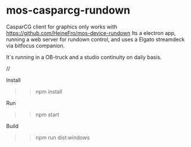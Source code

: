 # mos-casparcg-rundown

CasparCG client for graphics only works with https://github.com/HeineFro/mos-device-rundown
Its a electron app, running a web server for rundown control, and uses a Elgato streamdeck via bitfocus companion.

It´s running in a OB-truck and a studio continuity on daily basis.

//

Install

> > npm install

Run

> > npm start

Build

> > npm run dist:windows
